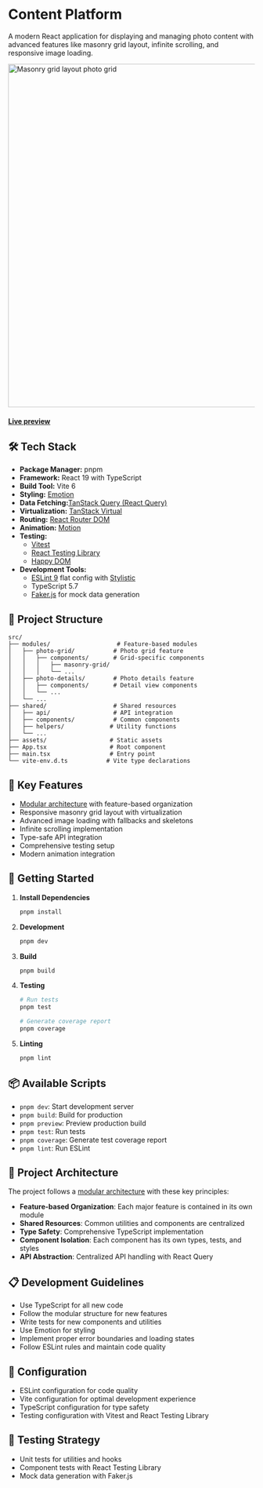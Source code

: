 # Content Platform
A modern React application for displaying and managing photo content with advanced features like masonry grid layout, infinite scrolling, and responsive image loading.

<img src="docs/content-platform-demo.gif" width="700"  alt="Masonry grid layout photo grid"/>

#### [Live preview](https://masonry-photo-grid-layout.netlify.app/)

## 🛠 Tech Stack

- **Package Manager:** pnpm
- **Framework:** React 19 with TypeScript
- **Build Tool:** Vite 6
- **Styling:** [Emotion](https://emotion.sh/docs/introduction)
- **Data Fetching:**[TanStack Query (React Query)](https://tanstack.com/query/latest)
- **Virtualization:** [TanStack Virtual](https://tanstack.com/virtual/latest)
- **Routing:** [React Router DOM](https://reactrouter.com/)
- **Animation:** [Motion](https://motion.dev/)
- **Testing:**
    - [Vitest](https://vitest.dev/)
    - [React Testing Library](https://testing-library.com/docs/react-testing-library/intro/)
    - [Happy DOM](https://github.com/capricorn86/happy-dom)
- **Development Tools:**
    - [ESLint 9](https://eslint.org/) flat config with [Stylistic](https://eslint.style/)
    - TypeScript 5.7
    - [Faker.js](https://fakerjs.dev/) for mock data generation

## 📁 Project Structure

```
src/
├── modules/                   # Feature-based modules
│   ├── photo-grid/           # Photo grid feature
│   │   ├── components/       # Grid-specific components
│   │   │   ├── masonry-grid/
│   │   │   └── ...
│   ├── photo-details/        # Photo details feature
│   │   ├── components/       # Detail view components
│   │   └── ...
│   └── ...
├── shared/                   # Shared resources
│   ├── api/                  # API integration
│   ├── components/           # Common components
│   ├── helpers/             # Utility functions
│   └── ...
├── assets/                  # Static assets
├── App.tsx                  # Root component
├── main.tsx                 # Entry point
└── vite-env.d.ts           # Vite type declarations
```

## 🌟 Key Features

- [Modular architecture](https://imalov.dev/articles/react-modular-approach-structure/) with feature-based organization
- Responsive masonry grid layout with virtualization
- Advanced image loading with fallbacks and skeletons
- Infinite scrolling implementation
- Type-safe API integration
- Comprehensive testing setup
- Modern animation integration

## 🚀 Getting Started

1. **Install Dependencies**
   ```bash
   pnpm install
   ```

2. **Development**
   ```bash
   pnpm dev
   ```

3. **Build**
   ```bash
   pnpm build
   ```

4. **Testing**
   ```bash
   # Run tests
   pnpm test

   # Generate coverage report
   pnpm coverage
   ```

5. **Linting**
   ```bash
   pnpm lint
   ```

## 📦 Available Scripts

- `pnpm dev`: Start development server
- `pnpm build`: Build for production
- `pnpm preview`: Preview production build
- `pnpm test`: Run tests
- `pnpm coverage`: Generate test coverage report
- `pnpm lint`: Run ESLint

## 🧩 Project Architecture

The project follows a [modular architecture](https://imalov.dev/articles/react-modular-approach-structure/) with these key principles:

- **Feature-based Organization**: Each major feature is contained in its own module
- **Shared Resources**: Common utilities and components are centralized
- **Type Safety**: Comprehensive TypeScript implementation
- **Component Isolation**: Each component has its own types, tests, and styles
- **API Abstraction**: Centralized API handling with React Query

## 📋 Development Guidelines

- Use TypeScript for all new code
- Follow the modular structure for new features
- Write tests for new components and utilities
- Use Emotion for styling
- Implement proper error boundaries and loading states
- Follow ESLint rules and maintain code quality

## 🔧 Configuration

- ESLint configuration for code quality
- Vite configuration for optimal development experience
- TypeScript configuration for type safety
- Testing configuration with Vitest and React Testing Library

## 🧪 Testing Strategy

- Unit tests for utilities and hooks
- Component tests with React Testing Library
- Mock data generation with Faker.js